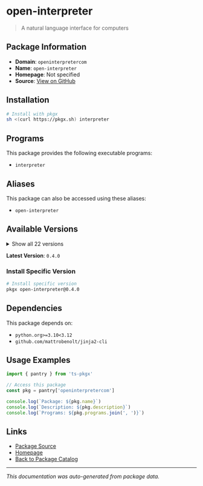# open-interpreter

> A natural language interface for computers

## Package Information

- **Domain**: `openinterpretercom`
- **Name**: `open-interpreter`
- **Homepage**: Not specified
- **Source**: [View on GitHub](https://github.com/pkgxdev/pantry/tree/main/projects/openinterpreter.com/package.yml)

## Installation

```bash
# Install with pkgx
sh <(curl https://pkgx.sh) interpreter
```

## Programs

This package provides the following executable programs:

- `interpreter`

## Aliases

This package can also be accessed using these aliases:

- `open-interpreter`

## Available Versions

<details>
<summary>Show all 22 versions</summary>

- `0.4.0`, `0.2.1`, `0.2.0`, `0.1.18`, `0.1.17`
- `0.1.16`, `0.1.15`, `0.1.14`, `0.1.13`, `0.1.12`
- `0.1.11`, `0.1.9`, `0.1.8`, `0.1.7`, `0.1.6`
- `0.1.5`, `0.1.4`, `0.1.3`, `0.1.2`, `0.1.1`
- `0.1.0`, `0.0.297`

</details>

**Latest Version**: `0.4.0`

### Install Specific Version

```bash
# Install specific version
pkgx open-interpreter@0.4.0
```

## Dependencies

This package depends on:

- `python.org>=3.10<3.12`
- `github.com/mattrobenolt/jinja2-cli`

## Usage Examples

```typescript
import { pantry } from 'ts-pkgx'

// Access this package
const pkg = pantry['openinterpretercom']

console.log(`Package: ${pkg.name}`)
console.log(`Description: ${pkg.description}`)
console.log(`Programs: ${pkg.programs.join(', ')}`)
```

## Links

- [Package Source](https://github.com/pkgxdev/pantry/tree/main/projects/openinterpreter.com/package.yml)
- [Homepage](#)
- [Back to Package Catalog](../package-catalog.md)

---

*This documentation was auto-generated from package data.*
